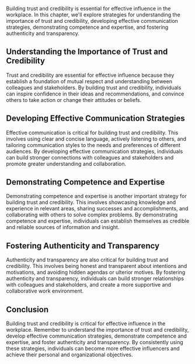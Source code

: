 
Building trust and credibility is essential for effective influence in the workplace. In this chapter, we'll explore strategies for understanding the importance of trust and credibility, developing effective communication strategies, demonstrating competence and expertise, and fostering authenticity and transparency.

Understanding the Importance of Trust and Credibility
-----------------------------------------------------

Trust and credibility are essential for effective influence because they establish a foundation of mutual respect and understanding between colleagues and stakeholders. By building trust and credibility, individuals can inspire confidence in their ideas and recommendations, and convince others to take action or change their attitudes or beliefs.

Developing Effective Communication Strategies
---------------------------------------------

Effective communication is critical for building trust and credibility. This involves using clear and concise language, actively listening to others, and tailoring communication styles to the needs and preferences of different audiences. By developing effective communication strategies, individuals can build stronger connections with colleagues and stakeholders and promote greater understanding and collaboration.

Demonstrating Competence and Expertise
--------------------------------------

Demonstrating competence and expertise is another important strategy for building trust and credibility. This involves showcasing knowledge and experience in relevant areas, sharing successes and accomplishments, and collaborating with others to solve complex problems. By demonstrating competence and expertise, individuals can establish themselves as credible and reliable sources of information and insight.

Fostering Authenticity and Transparency
---------------------------------------

Authenticity and transparency are also critical for building trust and credibility. This involves being honest and transparent about intentions and motivations, and avoiding hidden agendas or ulterior motives. By fostering authenticity and transparency, individuals can build stronger relationships with colleagues and stakeholders, and create a more supportive and collaborative work environment.

Conclusion
----------

Building trust and credibility is critical for effective influence in the workplace. Remember to understand the importance of trust and credibility, develop effective communication strategies, demonstrate competence and expertise, and foster authenticity and transparency. By consistently using these strategies, individuals can become more effective influencers and achieve their personal and organizational objectives.

